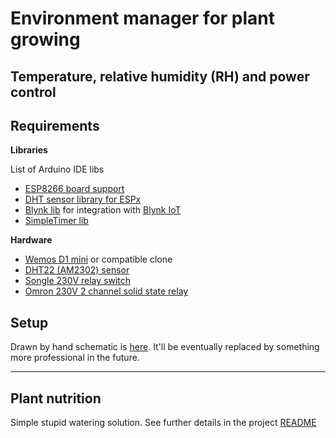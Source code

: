 Environment manager for plant growing
=====================================


Temperature, relative humidity (RH) and power control
-----------------------------------------------------

## Requirements

**Libraries**

List of Arduino IDE libs

- [ESP8266 board support](https://github.com/esp8266/Arduino#installing-with-boards-manager)
- [DHT sensor library for ESPx](https://github.com/beegee-tokyo/DHTesp)
- [Blynk lib](https://github.com/blynkkk/blynk-library/releases) for integration with [Blynk IoT](https://blynk.io)
- [SimpleTimer lib](https://github.com/schinken/SimpleTimer)

**Hardware**

- [Wemos D1 mini](https://wiki.wemos.cc/products:d1:d1_mini) or compatible clone
- [DHT22 (AM2302) sensor](https://learn.adafruit.com/dht)
- [Songle 230V relay switch](http://www.circuitbasics.com/wp-content/uploads/2015/11/5V-Relay-Pinout1.png)
- [Omron 230V 2 channel solid state relay](https://hobbycomponents.com/2362-thickbox_default/5v-2-channel-240v-ac-solid-state-relay.jpg)

## Setup

Drawn by hand schematic is [here](./resources/arduino-grower-schematic-by-hand.jpg). It'll be eventually replaced by something more professional in the future.

---

Plant nutrition
---------------

Simple stupid watering solution. See further details in the project [README](plant-nutrition/README.md)